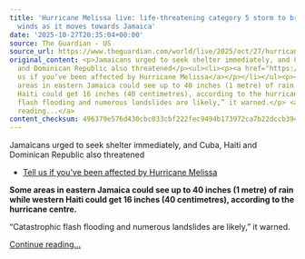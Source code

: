 ```yaml
---
title: 'Hurricane Melissa live: life-threatening category 5 storm to bring 175mph
  winds as it moves towards Jamaica'
date: '2025-10-27T20:35:04+00:00'
source: The Guardian - US
source_url: https://www.theguardian.com/world/live/2025/oct/27/hurricane-melissa-jamaica-cuba-caribbean-haiti-dominican-republic-live-news-latest-updates
original_content: <p>Jamaicans urged to seek shelter immediately, and Cuba, Haiti
  and Dominican Republic also threatened</p><ul><li><p><a href="https://www.theguardian.com/global/2025/oct/27/tell-us-if-youve-been-affected-by-hurricane-melissa">Tell
  us if you’ve been affected by Hurricane Melissa</a></p></li></ul><p><strong>Some
  areas in eastern Jamaica could see up to 40 inches (1 metre) of rain while western
  Haiti could get 16 inches (40 centimetres), according to the hurricane centre.</strong></p><p>“Catastrophic
  flash flooding and numerous landslides are likely,” it warned.</p> <a href="https://www.theguardian.com/world/live/2025/oct/27/hurricane-melissa-jamaica-cuba-caribbean-haiti-dominican-republic-live-news-latest-updates">Continue
  reading...</a>
content_checksum: 496379e576d430cbc033cbf222fec9494b173972ca7b22dccb394764b107ce9d
---
```


Jamaicans urged to seek shelter immediately, and Cuba, Haiti and Dominican Republic also threatened

- [Tell us if you’ve been affected by Hurricane Melissa](https://www.theguardian.com/global/2025/oct/27/tell-us-if-youve-been-affected-by-hurricane-melissa)

**Some areas in eastern Jamaica could see up to 40 inches (1 metre) of rain while western Haiti could get 16 inches (40 centimetres), according to the hurricane centre.**

“Catastrophic flash flooding and numerous landslides are likely,” it warned.

 [Continue reading...](https://www.theguardian.com/world/live/2025/oct/27/hurricane-melissa-jamaica-cuba-caribbean-haiti-dominican-republic-live-news-latest-updates)